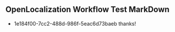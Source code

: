 ## OpenLocalization Workflow Test MarkDown
* 1e184f00-7cc2-488d-986f-5eac6d73baeb thanks!

<!--HONumber=Aug16_HO3-->


